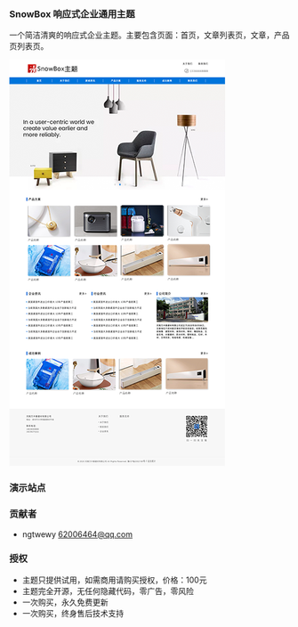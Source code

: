 ### SnowBox 响应式企业通用主题

一个简洁清爽的响应式企业主题。主要包含页面：首页，文章列表页，文章，产品页列表页。

![thumbnail](screenshot.png)



### 演示站点


### 贡献者
- ngtwewy 62006464@qq.com

### 授权
- 主题只提供试用，如需商用请购买授权，价格：100元
- 主题完全开源，无任何隐藏代码，零广告，零风险
- 一次购买，永久免费更新
- 一次购买，终身售后技术支持